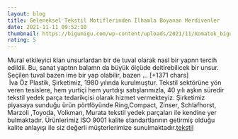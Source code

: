 ```yaml
--- 
layout: blog
title: Geleneksel Tekstil Motiflerinden İlhamla Boyanan Merdivenler
date: 2021-11-11 09:52:10
thumbnail: https://bigumigu.com/wp-content/uploads/2021/11/Xomatok_bigumigu.jpeg
rating: 5
---
```

Mural etkileyici klan unsurlardan bir de tuval olarak nasl bir yapnn tercih edildii. Bu, sanat yaptnn balamn da büyük ölçüde deitirebilicek bir unsur. Seçilen tuval bazen ime bir yap olabilir, bazen … [+1371 chars]</br>&nbsp;İva Öz Plastik, Şirketimiz, 1980 yılında kurulmuştur. Tekstil sektörüne yön veren tesislere, hem yurtiçi hem yurtdışı satışlarımızla, 40 yılı aşkın süredir tekstil yedek parça tedarikçisi olarak hizmet vermekteyiz. Şirketimiz piyasaya sunduğu ürün pörtföyünde Ring,Compact, Zinser, Schlafhorst, Marzoli ,Toyoda, Volkman, Murata tekstil yedek parçaları ile kendine yer bulmaktadır. Ürünlerimiz ISO 9001 kalite standartlarının getirmiş olduğu kalite anlayışı ile siz değerli müşterlerimize sunulmaktadır.<a href="https://www.ivaozplastik.com/">tekstil</a>